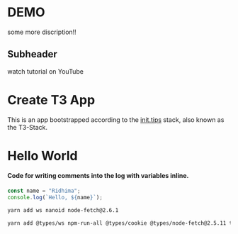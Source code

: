 # DEMO

some  more discription!!

## Subheader

watch tutorial on YouTube

# Create T3 App

This is an app bootstrapped according to the [init.tips](https://init.tips) stack, also known as the T3-Stack.

# Hello World

#### Code for writing comments into the log with variables inline.

```js
const name = "Ridhima";
console.log(`Hello, ${name}`);
```

```bash
yarn add ws nanoid node-fetch@2.6.1

yarn add @types/ws npm-run-all @types/cookie @types/node-fetch@2.5.11 ts-node-dev -D
```

